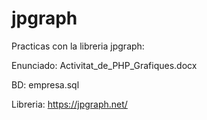 # jpgraph
Practicas con la libreria jpgraph: 

Enunciado: Activitat_de_PHP_Grafiques.docx

BD: empresa.sql

Libreria: https://jpgraph.net/
